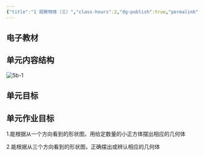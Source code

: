 ```yaml
---
{"title":"1 观察物体（三）","class-hours":2,"dg-publish":true,"permalink":"/4 单元教学/5B 五下/1 观察物体（三）/","dgPassFrontmatter":true,"noteIcon":""}
---
```



## 电子教材



## 单元内容结构

![5b-1](https://r2.edui123.com/2023/04/5b-1.png)

## 单元目标


## 单元作业目标

1.能根据从一个方向看到的形状图，用给定数量的小正方体摆出相应的几何体

2.能根据从三个方向看到的形状图，正确摆出或辨认相应的几何体

